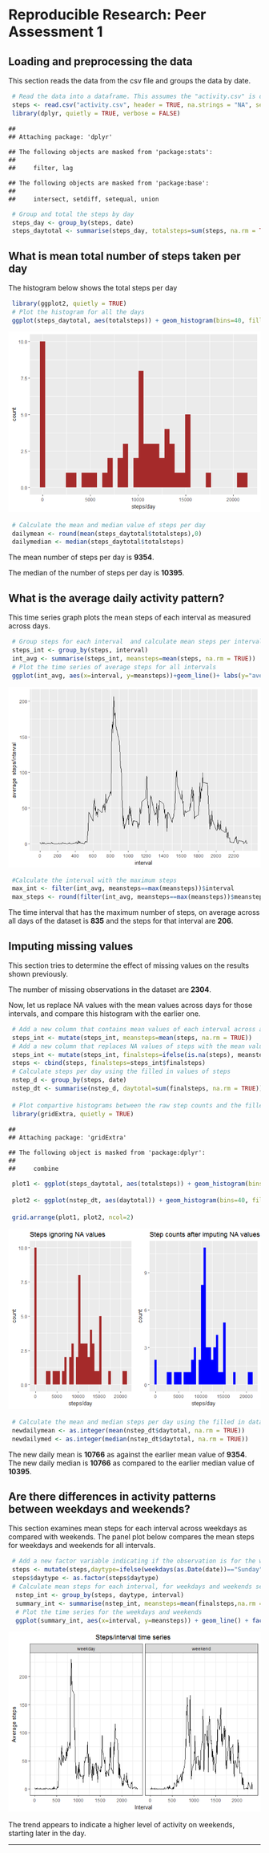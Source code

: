 # Reproducible Research: Peer Assessment 1


## Loading and preprocessing the data

This section reads the data from the csv file and groups the data by date.


```r
 # Read the data into a dataframe. This assumes the "activity.csv" is downloaded into the working folder
 steps <- read.csv("activity.csv", header = TRUE, na.strings = "NA", sep = ",")
 library(dplyr, quietly = TRUE, verbose = FALSE)
```

```
## 
## Attaching package: 'dplyr'
```

```
## The following objects are masked from 'package:stats':
## 
##     filter, lag
```

```
## The following objects are masked from 'package:base':
## 
##     intersect, setdiff, setequal, union
```

```r
 # Group and total the steps by day
 steps_day <- group_by(steps, date)
 steps_daytotal <- summarise(steps_day, totalsteps=sum(steps, na.rm = TRUE))
```

## What is mean total number of steps taken per day

The histogram below shows the total steps per day


```r
 library(ggplot2, quietly = TRUE)
 # Plot the histogram for all the days
 ggplot(steps_daytotal, aes(totalsteps)) + geom_histogram(bins=40, fill="brown")  + labs(x="steps/day")
```

![](PA1_template_files/figure-html/unnamed-chunk-2-1.png)<!-- -->

```r
 # Calculate the mean and median value of steps per day
 dailymean <- round(mean(steps_daytotal$totalsteps),0)
 dailymedian <- median(steps_daytotal$totalsteps)
```
 
The mean number of steps per day is **9354**.

The median of the number of steps per day is **10395**.



## What is the average daily activity pattern?

This time series graph plots the mean steps of each interval as measured across days.


```r
 # Group steps for each interval  and calculate mean steps per interval
 steps_int <- group_by(steps, interval)
 int_avg <- summarise(steps_int, meansteps=mean(steps, na.rm = TRUE))
 # Plot the time series of average steps for all intervals
 ggplot(int_avg, aes(x=interval, y=meansteps))+geom_line()+ labs(y="average  steps/interval") + scale_x_continuous(breaks = seq(min(int_avg$interval),   max(int_avg$interval), by=200))
```

![](PA1_template_files/figure-html/unnamed-chunk-3-1.png)<!-- -->

```r
 #Calculate the interval with the maximum steps 
 max_int <- filter(int_avg, meansteps==max(meansteps))$interval
 max_steps <- round(filter(int_avg, meansteps==max(meansteps))$meansteps,0)
```

The time interval that has the maximum number of steps, on average across all days of the dataset is **835** and the steps for that interval are **206**. 


## Imputing missing values

This section tries to determine the effect of missing values on the results shown previously. 

The number of missing observations in the dataset are **2304**.

Now, let us replace NA values with the mean values across days for those intervals, and compare this histogram with the earlier one.


```r
 # Add a new column that contains mean values of each interval across all days
 steps_int <- mutate(steps_int, meansteps=mean(steps, na.rm = TRUE))
 # Add a new column that replaces NA values of steps with the mean value for  that interval
 steps_int <- mutate(steps_int, finalsteps=ifelse(is.na(steps), meansteps, steps))
 steps <- cbind(steps, finalsteps=steps_int$finalsteps)
 # Calculate steps per day using the filled in values of steps
 nstep_d <- group_by(steps, date)
 nstep_dt <- summarise(nstep_d, daytotal=sum(finalsteps, na.rm = TRUE))
 
 # Plot compartive histograms between the raw step counts and the filled in data series
 library(gridExtra, quietly = TRUE)
```

```
## 
## Attaching package: 'gridExtra'
```

```
## The following object is masked from 'package:dplyr':
## 
##     combine
```

```r
 plot1 <- ggplot(steps_daytotal, aes(totalsteps)) + geom_histogram(bins=40, fill="brown") + labs(x="steps/day")+ggtitle("Steps ignoring NA values")

 plot2 <- ggplot(nstep_dt, aes(daytotal)) + geom_histogram(bins=40, fill="blue") + labs(x="steps/day")+ ggtitle("Step counts after imputing NA values")

 grid.arrange(plot1, plot2, ncol=2)
```

![](PA1_template_files/figure-html/unnamed-chunk-4-1.png)<!-- -->


```r
 # Calculate the mean and median steps per day using the filled in dataset 
 newdailymean <- as.integer(mean(nstep_dt$daytotal, na.rm = TRUE))
 newdailymed <- as.integer(median(nstep_dt$daytotal, na.rm = TRUE))
```

The new daily mean is **10766** as against the earlier mean value of **9354**. The new daily median is **10766** as compared to the earlier median value of **10395**. 



## Are there differences in activity patterns between weekdays and weekends?

This section examines mean steps for each interval across weekdays as compared with weekends. The panel plot below compares the mean steps for weekdays and weekends for all intervals.


```r
 # Add a new factor variable indicating if the observation is for the weekday or weekend.    
 steps <- mutate(steps,daytype=ifelse(weekdays(as.Date(date))=="Sunday"|weekdays(as.Date(date))=="Saturday", "weekend", "weekday"))
 steps$daytype <- as.factor(steps$daytype)
 # Calculate mean steps for each interval, for weekdays and weekends separately
  nstep_int <- group_by(steps, daytype, interval)
  summary_int <- summarise(nstep_int, meansteps=mean(finalsteps,na.rm = TRUE))
  # Plot the time series for the weekdays and weekends
  ggplot(summary_int, aes(x=interval, y=meansteps)) + geom_line() + facet_grid(. ~ daytype) + labs(x="Interval", y="Average steps") + ggtitle("                                   Steps/interval time series") + theme_bw()
```

![](PA1_template_files/figure-html/unnamed-chunk-6-1.png)<!-- -->
 
 
The trend appears to indicate a higher level of activity on weekends, starting later in the day. 

****
